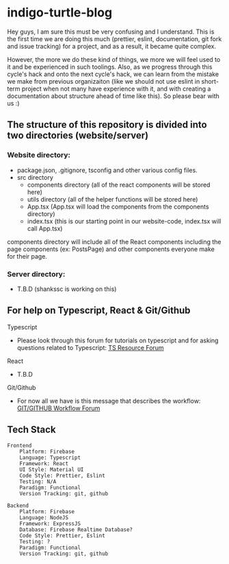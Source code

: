 # indigo-turtle-blog

Hey guys, I am sure this must be very confusing and I understand. This is the first time we are doing this much (prettier, eslint, documentation, git fork and issue tracking) for a project, and as a result, it became quite complex.

However, the more we do these kind of things, we more we will feel used to it and be experienced in such toolings. Also, as we progress through this cycle's hack and onto the next cycle's hack, we can learn from the mistake we make from previous organizaiton (like we should not use eslint in short-term project when not many have experience with it, and with creating a documentation about structure ahead of time like this). So please bear with us :)


## The structure of this repository is divided into two directories (website/server)

### Website directory:
- package.json, .gitignore, tsconfig and other various config files.
- src directory
  - components directory (all of the react components will be stored here)
  - utils directory (all of the helper functions will be stored here)
  - App.tsx (App.tsx will load the components from the components directory)
  - index.tsx (this is our starting point in our website-code, index.tsx will call App.tsx)

components directory will include all of the React components including the page components (ex: PostsPage) and other components everyone make for their page.

### Server directory:
- T.B.D (shankssc is working on this)


## For help on Typescript, React & Git/Github

Typescript
- Please look through this forum for tutorials on typescript and for asking questions related to Typescript:
    [TS Resource Forum](https://discord.com/channels/1082086126954758174/1092821343600398457)

React
- T.B.D

Git/Github
- For now all we have is this message that describes the workflow: 
    [GIT/GITHUB Workflow Forum](https://discord.com/channels/1082086126954758174/1092556971804217365/1092556971804217365)
    
## Tech Stack
```
Frontend
    Platform: Firebase
    Language: Typescript
    Framework: React
    UI Style: Material UI
    Code Style: Prettier, Eslint
    Testing: N/A
    Paradigm: Functional
    Version Tracking: git, github
 
Backend
    Platform: Firebase
    Language: NodeJS
    Framework: ExpressJS
    Database: Firebase Realtime Database?
    Code Style: Prettier, Eslint
    Testing: ?
    Paradigm: Functional
    Version Tracking: git, github
```

